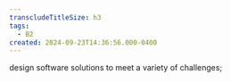 ```yaml
---
transcludeTitleSize: h3
tags:
  - B2
created: 2024-09-23T14:36:56.000-0400
---
```

design software solutions to meet a variety of challenges;